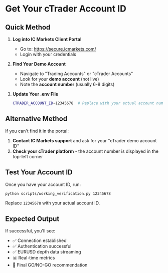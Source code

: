 # Get Your cTrader Account ID

## Quick Method

1. **Log into IC Markets Client Portal**
   - Go to: https://secure.icmarkets.com/
   - Login with your credentials

2. **Find Your Demo Account**
   - Navigate to "Trading Accounts" or "cTrader Accounts"
   - Look for your **demo account** (not live)
   - Note the **account number** (usually 6-8 digits)

3. **Update Your .env File**
   ```bash
   CTRADER_ACCOUNT_ID=12345678  # Replace with your actual account number
   ```

## Alternative Method

If you can't find it in the portal:
1. **Contact IC Markets support** and ask for your "cTrader demo account ID"
2. **Check your cTrader platform** - the account number is displayed in the top-left corner

## Test Your Account ID

Once you have your account ID, run:

```bash
python scripts/working_verification.py 12345678
```

Replace `12345678` with your actual account ID.

## Expected Output

If successful, you'll see:
- ✅ Connection established
- ✅ Authentication successful
- ✅ EURUSD depth data streaming
- 📊 Real-time metrics
- 🎯 Final GO/NO-GO recommendation
